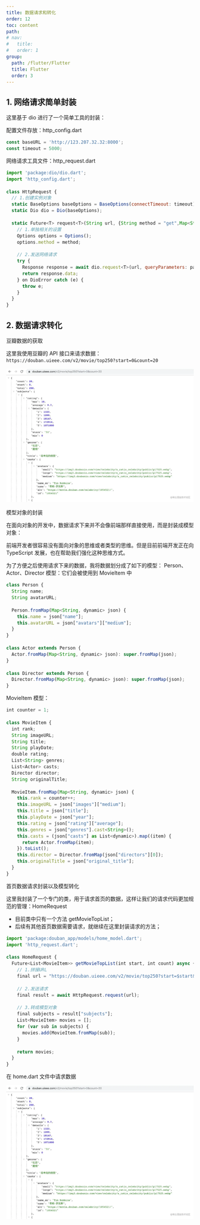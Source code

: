 ```yaml
---
title: 数据请求和转化
order: 12
toc: content
path:
# nav:
#   title:
#   order: 1
group:
  path: /flutter/Flutter
  title: Flutter
  order: 3
---
```


## 1. 网络请求简单封装

这里基于 dio 进行了一个简单工具的封装：

配置文件存放：http_config.dart

```js
const baseURL = 'http://123.207.32.32:8000';
const timeout = 5000;
```

网络请求工具文件：http_request.dart

```js
import 'package:dio/dio.dart';
import 'http_config.dart';

class HttpRequest {
  // 1.创建实例对象
  static BaseOptions baseOptions = BaseOptions(connectTimeout: timeout);
  static Dio dio = Dio(baseOptions);

  static Future<T> request<T>(String url, {String method = "get",Map<String, dynamic> params}) async {
    // 1.单独相关的设置
    Options options = Options();
    options.method = method;

    // 2.发送网络请求
    try {
      Response response = await dio.request<T>(url, queryParameters: params, options: options);
      return response.data;
    } on DioError catch (e) {
      throw e;
    }
  }
}
```

## 2. 数据请求转化

豆瓣数据的获取

这里我使用豆瓣的 API 接口来请求数据：`https://douban.uieee.com/v2/movie/top250?start=0&count=20`

<img src="./../assets/doubanTop250.png" alt="" style="zoom:100%;" />

模型对象的封装

在面向对象的开发中，数据请求下来并不会像前端那样直接使用，而是封装成模型对象：

前端开发者很容易没有面向对象的思维或者类型的思维。但是目前前端开发正在向 TypeScript 发展，也在帮助我们强化这种思维方式。

为了方便之后使用请求下来的数据，我将数据划分成了如下的模型： Person、Actor、Director 模型：它们会被使用到 MovieItem 中

```js
class Person {
  String name;
  String avatarURL;

  Person.fromMap(Map<String, dynamic> json) {
    this.name = json["name"];
    this.avatarURL = json["avatars"]["medium"];
  }
}

class Actor extends Person {
  Actor.fromMap(Map<String, dynamic> json): super.fromMap(json);
}

class Director extends Person {
  Director.fromMap(Map<String, dynamic> json): super.fromMap(json);
}
```

MovieItem 模型：

```js
int counter = 1;

class MovieItem {
  int rank;
  String imageURL;
  String title;
  String playDate;
  double rating;
  List<String> genres;
  List<Actor> casts;
  Director director;
  String originalTitle;

  MovieItem.fromMap(Map<String, dynamic> json) {
    this.rank = counter++;
    this.imageURL = json["images"]["medium"];
    this.title = json["title"];
    this.playDate = json["year"];
    this.rating = json["rating"]["average"];
    this.genres = json["genres"].cast<String>();
    this.casts = (json["casts"] as List<dynamic>).map((item) {
      return Actor.fromMap(item);
    }).toList();
    this.director = Director.fromMap(json["directors"][0]);
    this.originalTitle = json["original_title"];
  }
}
```

首页数据请求封装以及模型转化

这里我封装了一个专门的类，用于请求首页的数据，这样让我们的请求代码更加规范的管理：HomeRequest

- 目前类中只有一个方法 getMovieTopList；
- 后续有其他首页数据需要请求，就继续在这里封装请求的方法；

```js
import 'package:douban_app/models/home_model.dart';
import 'http_request.dart';

class HomeRequest {
  Future<List<MovieItem>> getMovieTopList(int start, int count) async {
    // 1.拼接URL
    final url = "https://douban.uieee.com/v2/movie/top250?start=$start&count=$count";

    // 2.发送请求
    final result = await HttpRequest.request(url);

    // 3.转成模型对象
    final subjects = result["subjects"];
    List<MovieItem> movies = [];
    for (var sub in subjects) {
      movies.add(MovieItem.fromMap(sub));
    }

    return movies;
  }
}
```

在 home.dart 文件中请求数据

<img src="./../assets/doubanTop250.png" alt="" style="zoom:100%;" />
